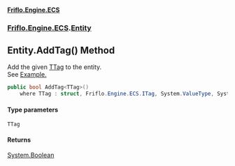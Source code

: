 #### [Friflo.Engine.ECS](index.md#'index')
### [Friflo.Engine.ECS](Friflo.Engine.ECS.md#'Friflo.Engine.ECS').[Entity](Entity.md#'Friflo.Engine.ECS.Entity')

## Entity.AddTag<TTag>() Method

Add the given [TTag](Entity.AddTag_TTag_().md#Friflo.Engine.ECS.Entity.AddTag_TTag_().TTag#'Friflo.Engine.ECS.Entity.AddTag<TTag>().TTag') to the entity.<br/>
See <a href="https://github.com/friflo/Friflo.Json.Fliox/blob/main/Engine/README.md#tag">Example.</a>

```csharp
public bool AddTag<TTag>()
    where TTag : struct, Friflo.Engine.ECS.ITag, System.ValueType, System.ValueType;
```
#### Type parameters

<a name='Friflo.Engine.ECS.Entity.AddTag_TTag_().TTag'></a>

`TTag`

#### Returns
[System.Boolean](https://docs.microsoft.com/en-us/dotnet/api/System.Boolean#'System.Boolean')